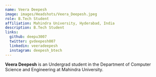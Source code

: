 ```yaml
---
name: Veera Deepesh
image: images/Headshots/Veera_Deepesh.jpeg
role: B.Tech Student
affiliation: Mahindra University, Hyderabad, India
description: B.Tech Student
links:
  github: deepu3007
  twitter: gvdeepesh007
  linkedin: veeradeepesh
  instagram: deepesh_btech
---
```


**Veera Deepesh** is an Undergrad student in the Department of Computer Science and Engineering at Mahindra University.
